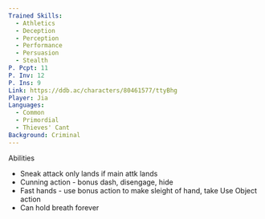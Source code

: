 ```yaml
---
Trained Skills:
  - Athletics
  - Deception
  - Perception
  - Performance
  - Persuasion
  - Stealth
P. Pcpt: 11
P. Inv: 12
P. Ins: 9
Link: https://ddb.ac/characters/80461577/ttyBhg
Player: Jia
Languages:
  - Common
  - Primordial
  - Thieves' Cant
Background: Criminal
---
```

Abilities

- Sneak attack only lands if main attk lands
- Cunning action - bonus dash, disengage, hide
- Fast hands - use bonus action to make sleight of hand, take Use Object action
- Can hold breath forever